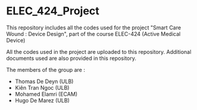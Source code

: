 # ELEC_424_Project
This repository includes all the codes used for the project "Smart Care Wound : Device Design", part of the course ELEC-424 (Active Medical Device)

All the codes used in the project are uploaded to this repository. 
Additional documents used are also provided in this repository. 

The members of the group are : 

- Thomas De Deyn (ULB)
- Kiên Tran Ngoc (ULB)
- Mohamed Elamri (ECAM)
- Hugo De Marez (ULB)
